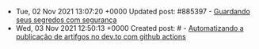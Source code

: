 * Tue, 02 Nov 2021 13:07:20 +0000 Updated post: #885397 - [Guardando seus segredos com segurança](https://dev.to/guionardo/guardando-seus-segredos-com-seguranca-3km)
* Wed, 03 Nov 2021 12:50:13 +0000 Created post: # - [Automatizando a publicação de artifgos no dev.to com github actions](https://dev.to/guionardo/automatizando-a-publicacao-de-artifgos-no-dev-to-com-github-actions)
